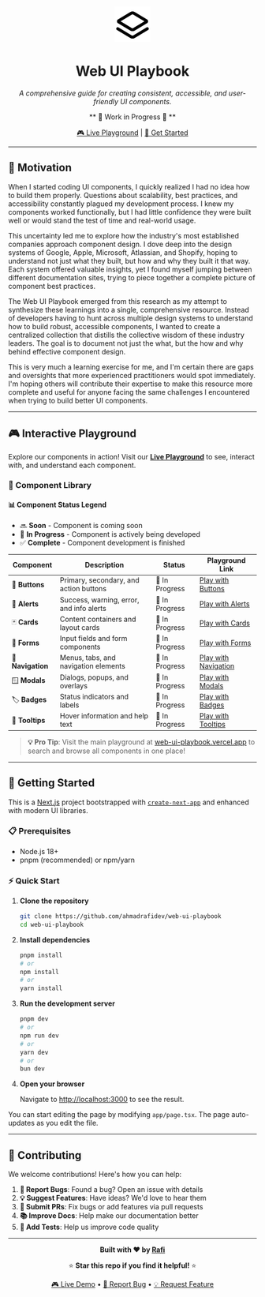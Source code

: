 <div align="center">

<img src="/public/images/logo.png" width="72" height="72" alt="Web UI Playbook Logo">

# Web UI Playbook

*A comprehensive guide for creating consistent, accessible, and user-friendly UI components.*

** 🚧 Work in Progress 🚧 **

[🎮 Live Playground](https://web-ui-playbook.vercel.app/) | [🚀 Get Started](#getting-started)

</div>

---

## 🌟 Motivation

When I started coding UI components, I quickly realized I had no idea how to build them properly. Questions about scalability, best practices, and accessibility constantly plagued my development process. I knew my components worked functionally, but I had little confidence they were built well or would stand the test of time and real-world usage.

This uncertainty led me to explore how the industry's most established companies approach component design. I dove deep into the design systems of Google, Apple, Microsoft, Atlassian, and Shopify, hoping to understand not just what they built, but how and why they built it that way. Each system offered valuable insights, yet I found myself jumping between different documentation sites, trying to piece together a complete picture of component best practices.

The Web UI Playbook emerged from this research as my attempt to synthesize these learnings into a single, comprehensive resource. Instead of developers having to hunt across multiple design systems to understand how to build robust, accessible components, I wanted to create a centralized collection that distills the collective wisdom of these industry leaders. The goal is to document not just the what, but the how and why behind effective component design.

This is very much a learning exercise for me, and I'm certain there are gaps and oversights that more experienced practitioners would spot immediately. I'm hoping others will contribute their expertise to make this resource more complete and useful for anyone facing the same challenges I encountered when trying to build better UI components.

---

## 🎮 Interactive Playground

Explore our components in action! Visit our [**Live Playground**](https://web-ui-playbook.vercel.app/) to see, interact with, and understand each component.

### 🧩 Component Library

#### 📊 Component Status Legend

- 🔜 **Soon** - Component is coming soon
- 🚧 **In Progress** - Component is actively being developed  
- ✅ **Complete** - Component development is finished

| Component | Description | Status | Playground Link |
|-----------|-------------|--------|-----------------|
| 🔘 **Buttons** | Primary, secondary, and action buttons | 🚧 In Progress | [Play with Buttons](https://web-ui-playbook.vercel.app/playground/buttons) |
| 🚨 **Alerts** | Success, warning, error, and info alerts | 🚧 In Progress | [Play with Alerts](https://web-ui-playbook.vercel.app/playground/alerts) |
| 🃏 **Cards** | Content containers and layout cards | 🚧 In Progress | [Play with Cards](https://web-ui-playbook.vercel.app/playground/cards) |
| 📝 **Forms** | Input fields and form components | 🚧 In Progress | [Play with Forms](https://web-ui-playbook.vercel.app/playground/forms) |
| 🧭 **Navigation** | Menus, tabs, and navigation elements | 🚧 In Progress | [Play with Navigation](https://web-ui-playbook.vercel.app/playground/navigation) |
| 🪟 **Modals** | Dialogs, popups, and overlays | 🚧 In Progress | [Play with Modals](https://web-ui-playbook.vercel.app/playground/modals) |
| 🏷️ **Badges** | Status indicators and labels | 🚧 In Progress | [Play with Badges](https://web-ui-playbook.vercel.app/playground/badges) |
| 💭 **Tooltips** | Hover information and help text | 🚧 In Progress | [Play with Tooltips](https://web-ui-playbook.vercel.app/playground/tooltips) |

> **💡 Pro Tip**: Visit the main playground at [web-ui-playbook.vercel.app](https://web-ui-playbook.vercel.app/) to search and browse all components in one place!

---

## 🚀 Getting Started

This is a [Next.js](https://nextjs.org) project bootstrapped with [`create-next-app`](https://nextjs.org/docs/app/api-reference/cli/create-next-app) and enhanced with modern UI libraries.

### 📋 Prerequisites

- Node.js 18+ 
- pnpm (recommended) or npm/yarn

### ⚡ Quick Start

1. **Clone the repository**
   ```bash
   git clone https://github.com/ahmadrafidev/web-ui-playbook
   cd web-ui-playbook
   ```

2. **Install dependencies**
   ```bash
   pnpm install
   # or
   npm install
   # or
   yarn install
   ```

3. **Run the development server**
   ```bash
   pnpm dev
   # or
   npm run dev
   # or
   yarn dev
   # or
   bun dev
   ```

4. **Open your browser**
   
   Navigate to [http://localhost:3000](http://localhost:3000) to see the result.

You can start editing the page by modifying `app/page.tsx`. The page auto-updates as you edit the file.

---

## 🤝 Contributing

We welcome contributions! Here's how you can help:

1. **🐛 Report Bugs**: Found a bug? Open an issue with details
2. **💡 Suggest Features**: Have ideas? We'd love to hear them
3. **🔧 Submit PRs**: Fix bugs or add features via pull requests
4. **📚 Improve Docs**: Help make our documentation better
5. **🧪 Add Tests**: Help us improve code quality

---

<div align="center">

**Built with ❤️ by [Rafi](https://www.rafiwirana.co/)**

⭐ **Star this repo if you find it helpful!** ⭐

[🎮 Live Demo](https://web-ui-playbook.vercel.app/) • [🐛 Report Bug](https://github.com/your-username/web-ui-playbook/issues) • [💡 Request Feature](https://github.com/your-username/web-ui-playbook/issues)

</div>
